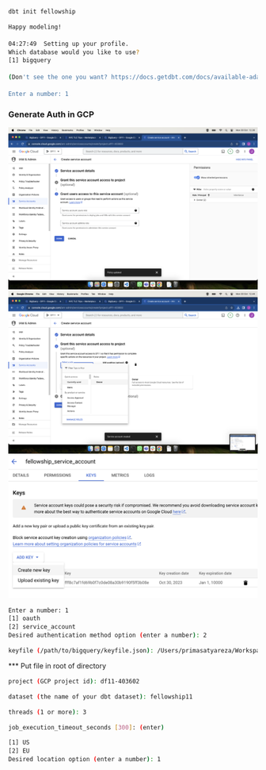 ```sh 
dbt init fellowship
```

```sh
Happy modeling!

04:27:49  Setting up your profile.
Which database would you like to use?
[1] bigquery

(Don't see the one you want? https://docs.getdbt.com/docs/available-adapters)

Enter a number: 1
```

### Generate Auth in GCP

![sa1](../images/1_sa.png)
![sa2](../images/1_1_sa.png)
![sa3](../images/1_2_sa.png)


```sh
Enter a number: 1
[1] oauth
[2] service_account
Desired authentication method option (enter a number): 2
```

```sh
keyfile (/path/to/bigquery/keyfile.json): /Users/primasatyareza/Workspace/Iykra/DF11/DF11/df11-403602-fff8c7af1fd6.json
```
*** Put file in root of directory

```sh
project (GCP project id): df11-403602
```

```sh
dataset (the name of your dbt dataset): fellowship11   
```

```sh
threads (1 or more): 3
```

```sh
job_execution_timeout_seconds [300]: (enter)
```

```sh
[1] US
[2] EU
Desired location option (enter a number): 1
```